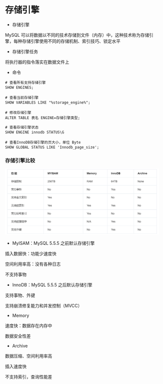# 存储引擎


* 存储引擎

MySQL 可以将数据以不同的技术存储到文件（内存）中，这种技术称为存储引擎，每种存储引擎使用不同的存储机制、索引技巧、锁定水平


* 存储引擎任务

将执行器的指令落实在数据文件上


* 命令

```mysql
# 查看所有支持存储引擎
SHOW ENGINES;

# 查看当前存储引擎
SHOW VARIABLES LIKE "%storage_engine%";

# 修改存储引擎
ALTER TABLE 表名 ENGINE=存储引擎类型;
```

```mysql
# 查看存储引擎状态
SHOW ENGINE innodb STATUS\G

# 查看InnoDB存储引擎的页大小，单位 Byte
SHOW GLOBAL STATUS LIKE 'Innodb_page_size';
```


### 存储引擎比较

![各存储引擎特点](050_存储引擎.png)


* MyISAM：MySQL 5.5.5 之前默认存储引擎

插入数据快：功能少速度快

空间利用率高：没有各种日志

不支持事物


* InnoDB：MySQL 5.5.5 之后默认存储引擎

支持事物、外键

支持崩溃修复能力和并发控制（MVCC）


* Memory

速度快：数据存在内存中

数据安全性差


* Archive

数据压缩、空间利用率高

插入速度快

不支持索引，查询性能差
